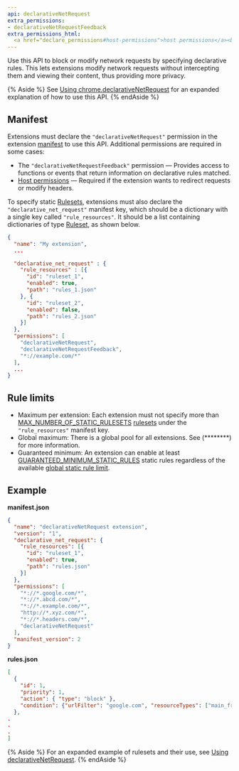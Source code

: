 ```yaml
---
api: declarativeNetRequest
extra_permissions:
- declarativeNetRequestFeedback
extra_permissions_html:
  <a href="declare_permissions#host-permissions">host permissions</a><br />
---
```


Use this API to block or modify network requests by specifying declarative rules. This lets
extensions modify network requests without intercepting them and viewing their content, thus
providing more privacy.

{% Aside %}
See [Using chrome.declarativeNetRequest][howto-dnr] for an expanded explanation of how to use this
API.
{% endAside %}

## Manifest

Extensions must declare the `"declarativeNetRequest"` permission in the extension [manifest][1] to
use this API. Additional permissions are required in some cases:

* The `"declarativeNetRequestFeedback"` permission &mdash; Provides access to functions or
  events that return information on declarative rules matched.
* [Host permissions][2] &mdash; Required if the extension wants to redirect requests or modify headers.

To specify static [Rulesets][3], extensions must also declare the `"declarative_net_request"`
manifest key, which should be a dictionary with a single key called `"rule_resources"`. It should be
a list containing dictionaries of type [Ruleset][4], as shown below.

```json
{
  "name": "My extension",
  ...

  "declarative_net_request" : {
    "rule_resources" : [{
      "id": "ruleset_1",
      "enabled": true,
      "path": "rules_1.json"
    }, {
      "id": "ruleset_2",
      "enabled": false,
      "path": "rules_2.json"
    }]
  },
  "permissions": [
    "declarativeNetRequest",
    "declarativeNetRequestFeedback",
    "*://example.com/*"
  ],
  ...
}
```

## Rule limits

* Maximum per extension: Each extension must not specify more than
  [MAX_NUMBER_OF_STATIC_RULESETS][5] [rulesets][6] under the `"rule_resources"` manifest key.
* Global maximum: There is a global pool for all extensions. See (********) for more information.
* Guaranteed minimum: An extension can enable at least
  [GUARANTEED_MINIMUM_STATIC_RULES][7] static rules regardless of the available [global static rule
  limit][8].

## Example

**manifest.json**

```json
{
  "name": "declarativeNetRequest extension",
  "version": "1",
  "declarative_net_request": {
    "rule_resources": [{
      "id": "ruleset_1",
      "enabled": true,
      "path": "rules.json"
    }]
  },
  "permissions": [
    "*://*.google.com/*",
    "*://*.abcd.com/*",
    "*://*.example.com/*",
    "http://*.xyz.com/*",
    "*://*.headers.com/*",
    "declarativeNetRequest"
  ],
  "manifest_version": 2
}
```

**rules.json**

```json
[
  {
    "id": 1,
    "priority": 1,
    "action": { "type": "block" },
    "condition": {"urlFilter": "google.com", "resourceTypes": ["main_frame"] }
  },
.
.
.
]
```

{% Aside %}
For an expanded example of rulesets and their use, see [Using declarativeNetRequest][howto-rules].
{% endAside %}


[howto-dnr]: /docs/extensions/api-howto/declarativeNetRequest
[howto-rules]: /docs/extensions/api-howto/declarativeNetRequest/#rule-resources
[1]: /docs/extensions/mv2/tabs
[2]: /docs/extensions/mv2/declare_permissions
[3]: #type-Ruleset
[4]: #type-Ruleset
[5]: #property-MAX_NUMBER_OF_STATIC_RULESETS
[6]: #type-Ruleset
[7]: #property-GUARANTEED_MINIMUM_STATIC_RULES
[8]: /docs/extensions/api-howto/declarativeNetRequest#global-static-rule-limit
[9]: #property-GUARANTEED_MINIMUM_STATIC_RULES
[10]: #method-getAvailableStaticRuleCount
[11]: #type-Rule
[12]: #method-updateDynamicRules
[13]: #property-MAX_NUMBER_OF_DYNAMIC_AND_SESSION_RULES
[14]: #method-updateEnabledRulesets
[15]: #global-static-rule-limit
[16]: /docs/extensions/webRequest
[17]: #method-updateSessionRules
